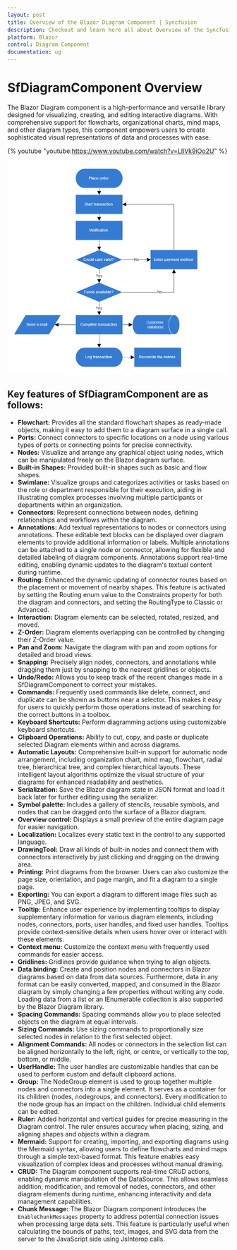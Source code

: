 ```yaml
---
layout: post
title: Overview of the Blazor Diagram Component | Syncfusion
description: Checkout and learn here all about Overview of the Syncfusion Blazor Diagram component and much more.
platform: Blazor
control: Diagram Component
documentation: ug
---
```


# SfDiagramComponent Overview
 The Blazor Diagram component is a high-performance and versatile library designed for visualizing, creating, and editing interactive diagrams. With comprehensive support for flowcharts, organizational charts, mind maps, and other diagram types, this component empowers users to create sophisticated visual representations of data and processes with ease.

 {% youtube "youtube:https://www.youtube.com/watch?v=LIlVk9iOo2U" %}

 ![SfDiagramComponent Overview](images/flowchart.png)

## Key features of SfDiagramComponent are as follows:

* **Flowchart:** Provides all the standard flowchart shapes as ready-made objects, making it easy to add them to a diagram surface in a single call.
* **Ports:** Connect connectors to specific locations on a node using various types of ports or connecting points for precise connectivity.
* **Nodes:** Visualize and arrange any graphical object using nodes, which can be manipulated freely on the Blazor diagram surface.
* **Built-in Shapes:** Provided built-in shapes such as basic and flow shapes.
* **Swimlane:** Visualize groups and categorizes activities or tasks based on the role or department responsible for their execution, aiding in illustrating complex processes involving multiple participants or departments within an organization.
* **Connectors:** Represent connections between nodes, defining relationships and workflows within the diagram.
* **Annotations:** Add textual representations to nodes or connectors using annotations. These editable text blocks can be displayed over diagram elements to provide additional information or labels. Multiple annotations can be attached to a single node or connector, allowing for flexible and detailed labeling of diagram components. Annotations support real-time editing, enabling dynamic updates to the diagram's textual content during runtime.
* **Routing:** Enhanced the dynamic updating of connector routes based on the placement or movement of nearby shapes. This feature is activated by setting the Routing enum value to the Constraints property for both the diagram and connectors, and setting the RoutingType to Classic or Advanced.
* **Interaction:** Diagram elements can be selected, rotated, resized, and moved.
* **Z-Order:** Diagram elements overlapping can be controlled by changing their Z-Order value.
* **Pan and Zoom:** Navigate the diagram with pan and zoom options for detailed and broad views.
* **Snapping:** Precisely align nodes, connectors, and annotations while dragging them just by snapping to the nearest gridlines or objects.
* **Undo/Redo:** Allows you to keep track of the recent changes made in a SfDiagramComponent to correct your mistakes.
* **Commands:** Frequently used commands like delete, connect, and duplicate can be shown as buttons near a selector. This makes it easy for users to quickly perform those operations instead of searching for the correct buttons in a toolbox.
* **Keyboard Shortcuts:** Perform diagramming actions using customizable keyboard shortcuts.
* **Clipboard Operations:** Ability to cut, copy, and paste or duplicate selected Diagram elements within and across diagrams.
* **Automatic Layouts:** Comprehensive built-in support for automatic node arrangement, including organization chart, mind map, flowchart, radial tree, hierarchical tree, and complex hierarchical layouts. These intelligent layout algorithms optimize the visual structure of your diagrams for enhanced readability and aesthetics.
* **Serialization:** Save the Blazor diagram state in JSON format and load it back later for further editing using the serializer.
* **Symbol palette:** Includes a gallery of stencils, reusable symbols, and nodes that can be dragged onto the surface of a Blazor diagram.
* **Overview control:** Displays a small preview of the entire diagram page for easier navigation.
* **Localization:** Localizes every static text in the control to any supported language.
* **DrawingTool:** Draw all kinds of built-in nodes and connect them with connectors interactively by just clicking and dragging on the drawing area.
* **Printing:** Print diagrams from the browser. Users can also customize the page size, orientation, and page margin, and fit a diagram to a single page.
* **Exporting:** You can export a diagram to different image files such as PNG, JPEG, and SVG.
* **Tooltip:** Enhance user experience by implementing tooltips to display supplementary information for various diagram elements, including nodes, connectors, ports, user handles, and fixed user handles. Tooltips provide context-sensitive details when users hover over or interact with these elements.
* **Context menu:** Customize the context menu with frequently used commands for easier access.
* **Gridlines:** Gridlines provide guidance when trying to align objects.
* **Data binding:** Create and position nodes and connectors in Blazor diagrams based on data from data sources. Furthermore, data in any format can be easily converted, mapped, and consumed in the Blazor diagram by simply changing a few properties without writing any code. Loading data from a list or an IEnumerable collection is also supported by the Blazor Diagram library.
* **Spacing Commands:** Spacing commands allow you to place selected objects on the diagram at equal intervals.
* **Sizing Commands:** Use sizing commands to proportionally size selected nodes in relation to the first selected object.
* **Alignment Commands:** All nodes or connectors in the selection list can be aligned horizontally to the left, right, or centre, or vertically to the top, bottom, or middle.
* **UserHandle:** The user handles are customizable handles that can be used to perform custom and default clipboard actions.
* **Group:** The NodeGroup element is used to group together multiple nodes and connectors into a single element. It serves as a container for its children (nodes, nodegroups, and connectors). Every modification to the node group has an impact on the children. Individual child elements can be edited.
* **Ruler:** Added horizontal and vertical guides for precise measuring in the Diagram control. The ruler ensures accuracy when placing, sizing, and aligning shapes and objects within a diagram.
* **Mermaid:** Support for creating, importing, and exporting diagrams using the Mermaid syntax, allowing users to define flowcharts and mind maps through a simple text-based format. This feature enables easy visualization of complex ideas and processes without manual drawing.
* **CRUD:** The Diagram component supports real-time CRUD actions, enabling dynamic manipulation of the DataSource. This allows seamless addition, modification, and removal of nodes, connectors, and other diagram elements during runtime, enhancing interactivity and data management capabilities.
* **Chunk Message:** The Blazor Diagram component introduces the `EnableChunkMessages` property to address potential connection issues when processing large data sets. This feature is particularly useful when calculating the bounds of paths, text, images, and SVG data from the server to the JavaScript side using JsInterop calls.